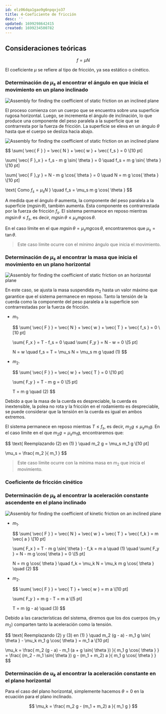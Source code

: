 ```yaml
---
id: elz06dqa1gao9g6npqxjo37
title: 4-Coeficiente de fricción
desc: ''
updated: 1699298642415
created: 1699234500782
---
```


## Consideraciones teóricas

$$
f = \mu N
$$

El coeficiente $\mu$ se refiere al tipo de fricción, ya sea estático o cinético.

### Determinación de $\mu_s$ al encontrar el ángulo en que inicia el movimiento en un plano inclinado

![Assembly for finding the coefficient of static friction on an inclined plane](./assets/University/Física%20I%20+%20laboratorio/3_4-1%20Static_friction_coefficient%20_inclined_plane.jpg)

El proceso comienza con un cuerpo que se encuentra sobre una superficie rugosa horizontal. Luego, se incrementa el ángulo de inclinación, lo que produce una componente del peso paralela a la superficie que se contrarresta por la fuerza de fricción. La superficie se eleva en un ángulo $\theta$ hasta que el cuerpo se desliza hacia abajo.

![Assembly for finding the coefficient of static friction on an inclined plane](./assets/University/Física%20I%20+%20laboratorio/3_4-2%20Static_friction_coefficient%20_inclined_plane.jpg)

$$
\sum{ \vec{ F } } = \vec{ N } + \vec{ w } + \vec{ f_s } = 0 \\[10 pt]

\sum{ \vec{ F }_x } = f_s - m g \sin{ \theta } = 0 \quad f_s = m g \sin{ \theta } \\[10 pt]

\sum{ \vec{ F }_y } = N - m g \cos{ \theta } = 0 \quad N = m g \cos{ \theta } \\[10 pt]

\text{ Como $f_s = \mu_s N$ } \quad f_s = \mu_s m g \cos{ \theta }
$$

A medida que el ángulo $\theta$ aumenta, la componente del peso paralela a la superficie ($m g \sin{ \theta }$), también aumenta. Esta componente es contrarrestada por la fuerza de fricción $f_s$. El sistema permanece en reposo mientras $m g \sin{ \theta } \leq f_s$, es decir, $m g \sin{ \theta } \leq \mu_s m g \cos{ \theta }$.

En el caso límite en el que $m g \sin{ \theta } = \mu_s m g \cos{ \theta }$, encontraremos que $\mu_s = \tan{ \theta }$.

> Este caso límite ocurre con el mínimo ángulo que inicia el movimiento.

### Determinación de $\mu_s$ al encontrar la masa que inicia el movimiento en un plano horizontal

![Assembly for finding the coefficient of static friction on an horizontal plane](./assets/University/Física%20I%20+%20laboratorio/3_4-3%20Static_friction_coefficient%20_horizontal_plane.jpg)

En este caso, se ajusta la masa suspendida $m_2$ hasta un valor máximo que garantice que el sistema permanece en reposo. Tanto la tensión de la cuerda como la componente del peso paralela a la superficie son contrarrestadas por la fuerza de fricción.

- $m_1$.

	$$
	\sum{ \vec{ F } } = \vec{ N } + \vec{ w } + \vec{ T } + \vec{ f_s } = 0 \\[10 pt]

	\sum{ F_x } = T - f_s = 0 \quad \sum{ F_y } = N - w = 0 \\[5 pt]

	N = w \quad f_s = T = \mu_s N = \mu_s m g \quad (1)
	$$

- $m_2$.

	$$
	\sum{ \vec{ F } } = \vec{ w } + \vec{ T } = 0 \\[10 pt]

	\sum{ F_y } = T - m g = 0 \\[5 pt]

	T = m g \quad (2)
	$$

Debido a que la masa de la cuerda es despreciable, la cuerda es inextensible, la polea no rota y la fricción en el rodamiento es despreciable, se puede considerar que la tensión en la cuerda es igual en ambos extremos.

El sistema permanece en reposo mientras $T \leq f_s$, es decir, $m_2 g \leq \mu_s m_1 g$. En el caso límite en el que $m_2 g = \mu_s m_1 g$, encontraremos que:

$$
\text{ Reemplazando $(2)$ en $(1)$ } \quad m_2 g = \mu_s m_1 g \\[10 pt]

\mu_s = \frac{ m_2 }{ m_1 }
$$

> Este caso límite ocurre con la mínima masa en $m_2$ que inicia el movimiento.

### Coeficiente de fricción cinético

### Determinación de $\mu_k$ al encontrar la aceleración constante ascendente en el plano inclinado

![Assembly for finding the coefficient of kinetic friction on an inclined plane](./assets/University/Física%20I%20+%20laboratorio/3_4-4%20Kinetic_friction_coefficient%20_inclined_plane.jpg)

- $m_1$.

	$$
	\sum{ \vec{ F } } = \vec{ N } + \vec{ w } + \vec{ T } + \vec{ f_k } = m \vec{ a } \\[10 pt]

	\sum{ F_x } = T - m g \sin{ \theta } - f_k = m a \quad (1) \quad \sum{ F_y } = N - m g \cos{ \theta } = 0 \\[5 pt]

	N = m g \cos{ \theta } \quad f_k = \mu_k N = \mu_k m g \cos{ \theta } \quad (2)
	$$

- $m_2$.

	$$
	\sum{ \vec{ F } } = \vec{ T } + \vec{ w } = m a \\[10 pt]

	\sum{ F_y } = m g - T = m a \\[5 pt]

	T = m (g - a) \quad (3)
	$$

Debido a las características del sistema, diremos que los dos cuerpos ($m_1$ y $m_2$) comparten tanto la aceleración como la tensión.

$$
\text{ Reemplazando $(2)$ y $(3)$ en $(1)$ } \quad m_2 (g - a) - m_1 g \sin{ \theta } - \mu_k m_1 g \cos{ \theta } = m_1 a \\[10 pt]

\mu_k = \frac{ m_2 (g - a) - m_1 (a + g \sin{ \theta }) }{ m_1 g \cos{ \theta } } = \frac{ (m_2 - m_1 \sin{ \theta }) g - (m_1 + m_2) a }{ m_1 g \cos{ \theta } }
$$

### Determinación de $u_k$ al encontrar la aceleración constante en el plano horizontal

Para el caso del plano horizontal, simplemente hacemos $\theta = 0$ en la ecuación para el plano inclinado.

$$
\mu_k = \frac{ m_2 g - (m_1 + m_2) a }{ m_1 g }
$$
